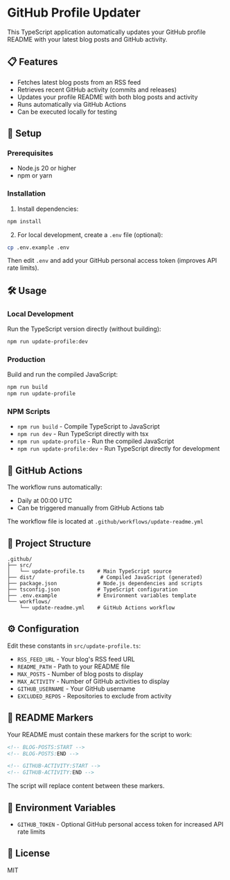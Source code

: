 # GitHub Profile Updater

This TypeScript application automatically updates your GitHub profile README with your latest blog posts and GitHub activity.

## 📋 Features

- Fetches latest blog posts from an RSS feed
- Retrieves recent GitHub activity (commits and releases)
- Updates your profile README with both blog posts and activity
- Runs automatically via GitHub Actions
- Can be executed locally for testing

## 🚀 Setup

### Prerequisites

- Node.js 20 or higher
- npm or yarn

### Installation

1. Install dependencies:
```bash
npm install
```

2. For local development, create a `.env` file (optional):
```bash
cp .env.example .env
```
Then edit `.env` and add your GitHub personal access token (improves API rate limits).

## 🛠️ Usage

### Local Development

Run the TypeScript version directly (without building):
```bash
npm run update-profile:dev
```

### Production

Build and run the compiled JavaScript:
```bash
npm run build
npm run update-profile
```

### NPM Scripts

- `npm run build` - Compile TypeScript to JavaScript
- `npm run dev` - Run TypeScript directly with tsx
- `npm run update-profile` - Run the compiled JavaScript
- `npm run update-profile:dev` - Run TypeScript directly for development

## 🤖 GitHub Actions

The workflow runs automatically:
- Daily at 00:00 UTC
- Can be triggered manually from GitHub Actions tab

The workflow file is located at `.github/workflows/update-readme.yml`

## 📁 Project Structure

```
.github/
├── src/
│   └── update-profile.ts    # Main TypeScript source
├── dist/                     # Compiled JavaScript (generated)
├── package.json             # Node.js dependencies and scripts
├── tsconfig.json            # TypeScript configuration
├── .env.example             # Environment variables template
└── workflows/
    └── update-readme.yml    # GitHub Actions workflow
```

## ⚙️ Configuration

Edit these constants in `src/update-profile.ts`:

- `RSS_FEED_URL` - Your blog's RSS feed URL
- `README_PATH` - Path to your README file
- `MAX_POSTS` - Number of blog posts to display
- `MAX_ACTIVITY` - Number of GitHub activities to display
- `GITHUB_USERNAME` - Your GitHub username
- `EXCLUDED_REPOS` - Repositories to exclude from activity

## 📝 README Markers

Your README must contain these markers for the script to work:

```markdown
<!-- BLOG-POSTS:START -->
<!-- BLOG-POSTS:END -->

<!-- GITHUB-ACTIVITY:START -->
<!-- GITHUB-ACTIVITY:END -->
```

The script will replace content between these markers.

## 🔐 Environment Variables

- `GITHUB_TOKEN` - Optional GitHub personal access token for increased API rate limits

## 📄 License

MIT